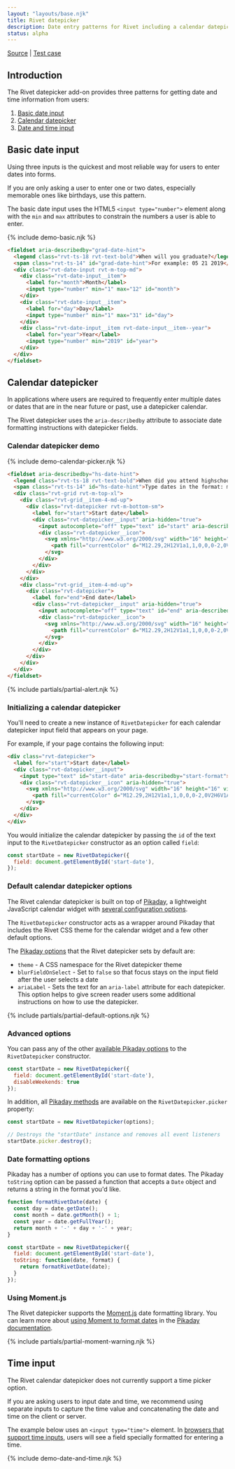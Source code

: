 ```yaml
---
layout: "layouts/base.njk"
title: Rivet datepicker
description: Date entry patterns for Rivet including a calendar datepicker
status: alpha
---
```

[Source](./) | [Test case](./test-case)
## Introduction
The Rivet datepicker add-on provides three patterns for getting date and time information from users:

1. [Basic date input](#basic-date-input)
2. [Calendar datepicker](#calendar-datepicker)
3. [Date and time input](#date-time-input)

<h2 id="basic-date-input">Basic date input</h2>
Using three inputs is the quickest and most reliable way for users to enter dates into forms.

If you are only asking a user to enter one or two dates, especially memorable ones like birthdays, use this pattern.

The basic date input uses the HTML5 `<input type="number">` element along with the `min` and `max` attributes to constrain the numbers a user is able to enter.

{% include demo-basic.njk %}

```html
<fieldset aria-describedby="grad-date-hint">
  <legend class="rvt-ts-18 rvt-text-bold">When will you graduate?</legend>
  <span class="rvt-ts-14" id="grad-date-hint">For example: 05 21 2019</span>
  <div class="rvt-date-input rvt-m-top-md">
    <div class="rvt-date-input__item">
      <label for="month">Month</label>
      <input type="number" min="1" max="12" id="month">
    </div>
    <div class="rvt-date-input__item">
      <label for="day">Day</label>
      <input type="number" min="1" max="31" id="day">
    </div>
    <div class="rvt-date-input__item rvt-date-input__item--year">
      <label for="year">Year</label>
      <input type="number" min="2019" id="year">
    </div>
  </div>
</fieldset>
```

<h2 id="calendar-datepicker">Calendar datepicker</h2>
In applications where users are required to frequently enter multiple dates or dates that are in the near future or past, use a datepicker calendar.

The Rivet datepicker uses the `aria-describedby` attribute to associate date formatting instructions with datepicker fields.

### Calendar datepicker demo
{% include demo-calendar-picker.njk %}

```html
<fieldset aria-describedby="hs-date-hint">
  <legend class="rvt-ts-18 rvt-text-bold">When did you attend highschool?</legend>
  <span class="rvt-ts-14" id="hs-date-hint">Type dates in the format: mm-dd-yyyy</span>
  <div class="rvt-grid rvt-m-top-xl">
    <div class="rvt-grid__item-4-md-up">
      <div class="rvt-datepicker rvt-m-bottom-sm">
        <label for="start">Start date</label>
        <div class="rvt-datepicker__input" aria-hidden="true">
          <input autocomplete="off" type="text" id="start" aria-describedby="hs-date-hint">
          <div class="rvt-datepicker__icon">
            <svg xmlns="http://www.w3.org/2000/svg" width="16" height="16" viewBox="0 0 16 16">
              <path fill="currentColor" d="M12.29,2H12V1a1,1,0,0,0-2,0V2H6V1A1,1,0,0,0,4,1V2H3.71A2.78,2.78,0,0,0,1,4.83v7.33A2.78,2.78,0,0,0,3.71,15h8.57A2.78,2.78,0,0,0,15,12.17V4.83A2.78,2.78,0,0,0,12.29,2ZM3.71,4H4V5H6V4h4V5h2V4h.29a.78.78,0,0,1,.71.83V7H3V4.83A.78.78,0,0,1,3.71,4Zm8.57,9H3.71A.78.78,0,0,1,3,12.17V9H13v3.17A.78.78,0,0,1,12.29,13Z"/>
            </svg>
          </div>
        </div>
      </div>
    </div>
    <div class="rvt-grid__item-4-md-up">
      <div class="rvt-datepicker">
        <label for="end">End date</label>
        <div class="rvt-datepicker__input" aria-hidden="true">
          <input autocomplete="off" type="text" id="end" aria-describedby="hs-date-hint">
          <div class="rvt-datepicker__icon">
            <svg xmlns="http://www.w3.org/2000/svg" width="16" height="16" viewBox="0 0 16 16">
              <path fill="currentColor" d="M12.29,2H12V1a1,1,0,0,0-2,0V2H6V1A1,1,0,0,0,4,1V2H3.71A2.78,2.78,0,0,0,1,4.83v7.33A2.78,2.78,0,0,0,3.71,15h8.57A2.78,2.78,0,0,0,15,12.17V4.83A2.78,2.78,0,0,0,12.29,2ZM3.71,4H4V5H6V4h4V5h2V4h.29a.78.78,0,0,1,.71.83V7H3V4.83A.78.78,0,0,1,3.71,4Zm8.57,9H3.71A.78.78,0,0,1,3,12.17V9H13v3.17A.78.78,0,0,1,12.29,13Z"/>
            </svg>
          </div>
        </div>
      </div>
    </div>
  </div>
</fieldset>
```
{% include partials/partial-alert.njk %}

### Initializing a calendar datepicker
You'll need to create a new instance of `RivetDatepicker` for each calendar datepicker input field that appears on your page.

For example, if your page contains the following input:

```html
<div class="rvt-datepicker">
  <label for="start">Start date</label>
  <div class="rvt-datepicker__input">
    <input type="text" id="start-date" aria-describedby="start-format">
    <div class="rvt-datepicker__icon" aria-hidden="true">
      <svg xmlns="http://www.w3.org/2000/svg" width="16" height="16" viewBox="0 0 16 16">
        <path fill="currentColor" d="M12.29,2H12V1a1,1,0,0,0-2,0V2H6V1A1,1,0,0,0,4,1V2H3.71A2.78,2.78,0,0,0,1,4.83v7.33A2.78,2.78,0,0,0,3.71,15h8.57A2.78,2.78,0,0,0,15,12.17V4.83A2.78,2.78,0,0,0,12.29,2ZM3.71,4H4V5H6V4h4V5h2V4h.29a.78.78,0,0,1,.71.83V7H3V4.83A.78.78,0,0,1,3.71,4Zm8.57,9H3.71A.78.78,0,0,1,3,12.17V9H13v3.17A.78.78,0,0,1,12.29,13Z"/>
      </svg>
    </div>
  </div>
</div>
```

You would initialize the calendar datepicker by passing the `id` of the text input to the `RivetDatepicker` constructor as an option called `field`:

```js
const startDate = new RivetDatepicker({
  field: document.getElementById('start-date'),
});
```

### Default calendar datepicker options
The Rivet calendar datepicker is built on top of [Pikaday](https://github.com/Pikaday/Pikaday), a lightweight JavaScript calendar widget with [several configuration options](https://github.com/Pikaday/Pikaday#configuration).

The `RivetDatepicker` constructor acts as a wrapper around Pikaday that includes the Rivet CSS theme for the calendar widget and a few other default options.

The [Pikaday options](https://github.com/Pikaday/Pikaday#configuration) that the Rivet datepicker sets by default are:

* `theme` - A CSS namespace for the Rivet datepicker theme
* `blurFieldOnSelect` - Set to `false` so that focus stays on the input field after the user selects a date
* `ariaLabel` - Sets the text for an `aria-label` attribute for each datepicker. This option helps to give screen reader users some additional instructions on how to use the datepicker.

{% include partials/partial-default-options.njk %}

### Advanced options
You can pass any of the other [available Pikaday options](https://github.com/Pikaday/Pikaday#configuration) to the `RivetDatepicker` constructor.

```js
const startDate = new RivetDatepicker({
  field: document.getElementById('start-date'),
  disableWeekends: true
});
```

In addition, all [Pikaday methods](https://github.com/Pikaday/Pikaday#methods) are available on the `RivetDatepicker.picker` property:

```js
const startDate = new RivetDatepicker(options);

// Destroys the "startDate" instance and removes all event listeners
startDate.picker.destroy();
```

### Date formatting options
Pikaday has a number of options you can use to format dates. The Pikaday `toString` option can be passed a function that accepts a `Date` object and returns a string in the format you'd like.

```js
function formatRivetDate(date) {
  const day = date.getDate();
  const month = date.getMonth() + 1;
  const year = date.getFullYear();
  return month + '-' + day + '-' + year;
}

const startDate = new RivetDatepicker({
  field: document.getElementById('start-date'),
  toString: function(date, format) {
    return formatRivetDate(date);
  }
});
```

### Using Moment.js
The Rivet datepicker supports the [Moment.js](http://momentjs.com/) date formatting library. You can learn more about [using Moment to format dates](https://github.com/Pikaday/Pikaday#formatting) in the [Pikaday documentation](https://github.com/Pikaday/Pikaday#formatting).

{% include partials/partial-moment-warning.njk %}

<h2 id="date-time-input">Time input</h2>
The Rivet calendar datepicker does not currently support a time picker option.

If you are asking users to input date and time, we recommend using separate inputs to capture the time value and concatenating the date and time on the client or server.

The example below uses an `<input type="time">` element. In [browsers that support time inputs](https://developer.mozilla.org/en-US/docs/Web/HTML/Element/input/time#Handling_browser_support), users will see a field specially formatted for entering a time.

{% include demo-date-and-time.njk %}